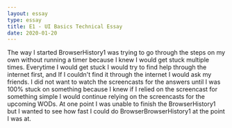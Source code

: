 ```yaml
---
layout: essay
type: essay
title: E1 - UI Basics Technical Essay
date: 2020-01-20
---
```

The way I started BrowserHistory1 was trying to go through the steps on my own without running a timer because I knew I would get stuck multiple times. Everytime I would get stuck I would try to find help through the internet first, and If I couldn't find it through the internet I would ask my friends. I did not want to watch the screencasts for the answers until I was 100% stuck on something because I knew if I relied on the screencast for something simple I would continue relying on the screencasts for the upcoming WODs. At one point I was unable to finish the BrowserHistory1 but I wanted to see how fast I could do BrowserBrowserHistory1 at the point I was at.
